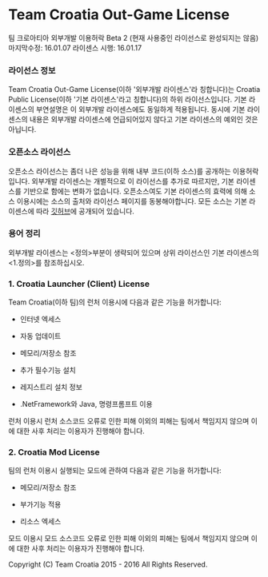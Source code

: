 Team Croatia Out-Game License
==========
팀 크로아티아 외부개발 이용허락
Beta 2 (현재 사용중인 라이선스로 완성되지는 않음)
마지막수정: 16.01.07
라이센스 시행: 16.01.17



### 라이선스 정보
Team Croatia Out-Game License(이하 '외부개발 라이센스'라 칭합니다)는 Croatia Public License(이하 '기본 라이센스'라고 칭합니다)의 하위 라이선스입니다. 기본 라이센스의 부연설명은 이 외부개발 라이센스에도 동일하게 적용됩니다. 동시에 기본 라이센스의 내용은 외부개발 라이센스에 언급되어있지 않다고 기본 라이센스의  예외인 것은 아닙니다.


### 오픈소스 라이선스
오픈소스 라이선스는 좀더 나은 성능을 위해 내부 코드(이하 소스)를 공개하는 이용허락입니다. 외부개발 라이센스는 개별적으로 이 라이선스를 추가로 따르지만, 기본 라이센스를 기반으로 함에는 변화가 없습니다. 오픈소스여도 기본 라이센스의 효력에 의해 소스 이용시에는 소스의 출처와 라이선스 페이지를 동봉해야합니다. 모든 소스는 기본 라이센스에 따라 [깃허브](http://github.com/teamcroatia)에 공개되어 있습니다. 



### 용어 정리

외부개발 라이센스는 <정의>부분이 생략되어 있으며 상위 라이선스인 기본 라이센스의 <1.정의>를 참조하십시오.


### 1. Croatia Launcher (Client) License

Team Croatia(이하 팀)의 런처 이용시에 다음과 같은 기능을 허가합니다:

 - 인터넷 엑세스

 - 자동 업데이트

 - 메모리/저장소 참조

 - 추가 필수기능 설치

 - 레지스트리 설치 정보

 - .NetFramework와 Java, 명령프롬프트 이용

런처 이용시 런처 소스코드 오류로 인한 피해 이외의 피해는 팀에서 책임지지 않으며 이에 대한 사후 처리는 이용자가 진행해야 합니다.



### 2. Croatia Mod License

팀의 런처 이용시 실행되는 모드에 관하여 다음과 같은 기능을 허가합니다:

 - 메모리/저장소 참조

 - 부가기능 적용

 - 리소스 엑세스

모드 이용시 모드 소스코드 오류로 인한 피해 이외의 피해는 팀에서 책임지지 않으며 이에 대한 사후 처리는 이용자가 진행해야 합니다.

Copyright (C) Team Croatia 2015 - 2016 All Rights Reserved.